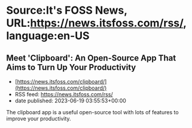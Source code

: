 # Source:It's FOSS News, URL:https://news.itsfoss.com/rss/, language:en-US

## Meet 'Clipboard': An Open-Source App That Aims to Turn Up Your Productivity
 - [https://news.itsfoss.com/clipboard/](https://news.itsfoss.com/clipboard/)
 - RSS feed: https://news.itsfoss.com/rss/
 - date published: 2023-06-19 03:55:53+00:00

The clipboard app is a useful open-source tool with lots of features to improve your productivity.

